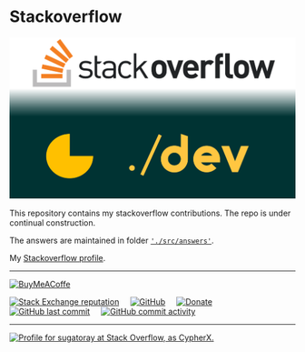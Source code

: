 # Stackoverflow

<!---
<figure>
     <img src="./docs/images/stackoverflow-repo_logo.png" \>
</figure>
--->

![alt text][#logo]

[#logo]: ./docs/images/stackoverflow-repo_logo.png

This repository contains my stackoverflow contributions. The repo is under continual construction.

The answers are maintained in folder [`'./src/answers'`](./src/answers).

My [Stackoverflow profile][#stackoverflow-profile].

[#stackoverflow-profile]: https://stackoverflow.com/users/8474894/cypherx?tab=profile

---

[![BuyMeACoffe](https://www.buymeacoffee.com/assets/img/custom_images/orange_img.png)](https://www.buymeacoffee.com/sugatoray)

[![Stack Exchange reputation](https://img.shields.io/stackexchange/stackoverflow/r/8474894.svg?style=flat&logo=stackoverflow)](https://stackoverflow.com/users/8474894)
&nbsp; &nbsp;
[![GitHub](https://img.shields.io/github/license/sugatoray/stackoverflow.svg?style=flat&logo=github)](https://github.com/sugatoray/stackoverflow/blob/master/LICENSE)
&nbsp; &nbsp;
[![Donate](https://img.shields.io/badge/donate-PayPal-blue.svg??style=flat&logo=paypal)](https://www.paypal.me/sugatoray)
&nbsp; &nbsp;
[![GitHub last commit](https://img.shields.io/github/last-commit/sugatoray/stackoverflow?style=flat&logo=github)](https://github.com/sugatoray/stackoverflow)
&nbsp; &nbsp;
[![GitHub commit activity](https://img.shields.io/github/commit-activity/m/sugatoray/stackoverflow?style=flat&logo=github)](https://github.com/sugatoray/stackoverflow)

---

<a href="https://stackoverflow.com/users/8474894/cypherx"><img src="https://stackoverflow.com/users/flair/8474894.png" width="208" height="58" alt="Profile for sugatoray at Stack Overflow, as CypherX." title="Profile for CypherX at Stack Overflow - Physicist (MS, PhD) | Programmer | MBA | Data Science | Machine Learning"></a>
